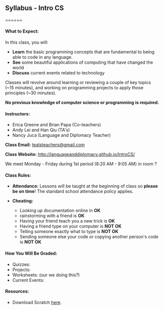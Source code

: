 ## Syllabus - Intro CS
======

#### What to Expect: 

In this class, you will:

* **Learn** the basic programming concepts that are fundamental to being able to code in any language. 
* **See** some beautiful applications of computing that have changed the world
* **Discuss** current events related to technology

Classes will revolve around learning or reviewing a couple of key topics (~15 minutes), and working on programming projects to apply those principles (~30 minutes).

**No previous knowledge of computer science or programming is required.**

#### Instructors:
* Erica Greene and Brian Papa (Co-teachers)
* Andy Lei and Han Qiu (TA's)
* Nancy Juca (Language and Diplomacy Teacher)

**Class Email:** tealsteachers@gmail.com

**Class Website:** http://languageanddiplomacy.github.io/IntroCS/

We meet Monday - Friday during 1st period (8:20 AM - 9:05 AM) in room ? 


#### Class Rules: 

* **Attendance:** Lessons will be taught at the beginning of class so **please be on time**! The standard school attendance policy applies. 

* **Cheating:** 
  - Looking up documentation online in **OK**
  - rainstorming with a friend is **OK**
  - Having your friend teach you a new trick is **OK**
  - Having a friend type on your computer is **NOT OK**
  - Telling someone exactly what to type is **NOT OK**
  - Sending someone else your code or copying another person's code is **NOT OK**


#### How You Will Be Graded:

* Quizzes:
* Projects: 
* Worksheets: (our we doing this?)
* Current Events: 

#### Resources: 
* Download Scratch [here](http://scratch.mit.edu/scratch2download/).


